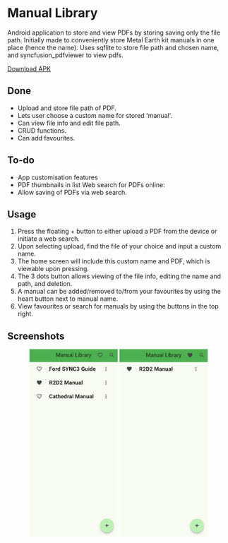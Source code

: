 # Manual Library

Android application to store and view PDFs by storing saving only the file path. Initially made to conveniently store Metal Earth kit manuals in one place (hence the name).
Uses sqflite to store file path and chosen name, and syncfusion_pdfviewer to view pdfs.

[Download APK](https://github.com/brbrar/ManualLibrary/releases)

## Done
- Upload and store file path of PDF.
- Lets user choose a custom name for stored 'manual'.
- Can view file info and edit file path.
- CRUD functions.
- Can add favourites.

## To-do
- App customisation features
- PDF thumbnails in list
Web search for PDFs online:
- Allow saving of PDFs via web search.


## Usage
1. Press the floating + button to either upload a PDF from the device or initiate a web search.
2. Upon selecting upload, find the file of your choice and input a custom name.
3. The home screen will include this custom name and PDF, which is viewable upon pressing.
4. The 3 dots button allows viewing of the file info, editing the name and path, and deletion.
5. A manual can be added/removed to/from your favourites by using the heart button next to manual name.
6. View favourites or search for manuals by using the buttons in the top right.


## Screenshots
<div align="center">
<img src="Screenshot1.jpg" width="200">
<img src="Screenshot2.jpg" width="200">
</div>